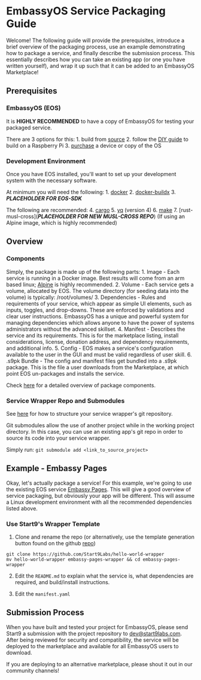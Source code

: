 # EmbassyOS Service Packaging Guide

Welcome!  The following guide will provide the prerequisites, introduce a brief overview of the packaging process, use an example demonstrating how to package a service, and finally describe the submission process.  This essentially describes how you can take an existing app (or one you have written yourself), and wrap it up such that it can be added to an EmbassyOS Marketplace!

## Prerequisites

### EmbassyOS (EOS)

It is **HIGHLY RECOMMENDED** to have a copy of EmbassyOS for testing your packaged service.  

There are 3 options for this:
    1. build from [source](https://github.com/Start9Labs/embassy-os/blob/master/BuildGuide.md)
    2. follow the [DIY guide](https://docs.start9.com/getting-started/diy.html#diy) to build on a Raspberry Pi
    3. [purchase](https://docs.start9.com/getting-started/purchasing.html#purchasing) a device or copy of the OS

### Development Environment

Once you have EOS installed, you'll want to set up your development system with the necessary software.

At minimum you will need the following:
    1. [docker](https://docs.docker.com/get-docker)
    2. [docker-buildx](https://docs.docker.com/buildx/working-with-buildx/)
    3. ***PLACEHOLDER FOR EOS-SDK***

The following are recommended:
    4. [cargo](https://doc.rust-lang.org/cargo/)
    5. [yq](https://mikefarah.gitbook.io/yq/) (version 4)
    6. [make](https://www.gnu.org/software/make/)
    7. [rust-musl-cross](***PLACEHOLDER FOR NEW MUSL-CROSS REPO***) (If using an Alpine image, which is highly recommended)

## Overview

### Components

Simply, the package is made up of the following parts:
    1. Image - Each service is running in a Docker image.  Best results will come from an arm based linux; [Alpine](https://www.alpinelinux.org/) is highly recommended.
    2. Volume - Each service gets a volume, allocated by EOS.  The volume directory (for seeding data into the volume) is typically: /root/volumes/<service-id>
    3. Dependencies - Rules and requirements of your service, which appear as simple UI elements, such as inputs, toggles, and drop-downs.  These are enforced by validations and clear user instructions.  EmbassyOS has a unique and powerful system for managing dependencies which allows anyone to have the power of systems administrators without the advanced skillset.
    4. Manifest - Describes the service and its requirements.  This is for the marketplace listing, install considerations, license, donation address, and dependency requirements, and additional info.
    5. Config - EOS makes a service's configuration available to the user in the GUI and must be valid regardless of user skill.
    6. .s9pk Bundle - The config and manifest files get bundled into a .s9pk package.  This is the file a user downloads from the Marketplace, at which point EOS un-packages and installs the service.

Check [here](https://docs.start9.com/contributing/services/overview.html) for a detailed overview of package components.

### Service Wrapper Repo and Submodules

See [here](https://docs.start9.com/contributing/services/wrapper.html) for how to structure your service wrapper's git repository.

Git submodules allow the use of another project while in the working project directory.  In this case, you can use an existing app's git repo in order to source its code into your service wrapper.

Simply run:
```git submodule add <link_to_source_project>```

## Example - Embassy Pages

Okay, let's actually package a service!  For this example, we're going to use the existing EOS service [Embassy Pages](https://github.com/Start9Labs/embassy-pages-wrapper).  This will give a good overview of service packaging, but obviously your app will be different.  This will assume a Linux development environment with all the recommended dependencies listed above.

### Use Start9's Wrapper Template

1. Clone and rename the repo (or alternatively, use the template generation button found on the github [repo](https://github.com/Start9Labs/hello-world-wrapper))
```
git clone https://github.com/Start9Labs/hello-world-wrapper
mv hello-world-wrapper embassy-pages-wrapper && cd embassy-pages-wrapper
```

2. Edit the `README.md` to explain what the service is, what dependencies are required, and build/install instructions.

3. Edit the `manifest.yaml`

## Submission Process

When you have built and tested your project for EmbassyOS, please send Start9 a submission with the project repository to dev@start9labs.com. After being reviewed for security and compatibility, the service will be deployed to the marketplace and available for all EmbassyOS users to download.

If you are deploying to an alternative marketplace, please shout it out in our community channels!